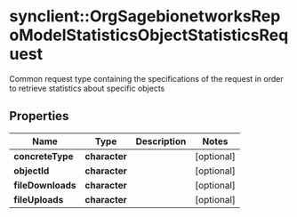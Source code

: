 # synclient::OrgSagebionetworksRepoModelStatisticsObjectStatisticsRequest

Common request type containing the specifications of the request in order to retrieve statistics about specific objects

## Properties
Name | Type | Description | Notes
------------ | ------------- | ------------- | -------------
**concreteType** | **character** |  | [optional] 
**objectId** | **character** |  | [optional] 
**fileDownloads** | **character** |  | [optional] 
**fileUploads** | **character** |  | [optional] 


